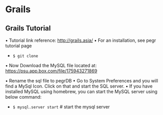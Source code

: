# Grails

## Grails Tutorial

•	Tutorial link reference: http://grails.asia/
•	For an installation, see pegr tutorial page

* `$ git clone `

•	Now Download the MySQL file located at: https://psu.app.box.com/file/175943271869

•	Rename the sql file to pegrDB
•	Go to System Preferences and you will find a MySql Icon. Click on that and start the SQL server.
•	If you have installed MySQL using homebrew, you can start the MySQL server using below command:

* `$ mysql.server start` # start the mysql server
